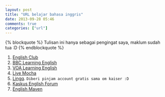 ```yaml
---
layout: post
title: "URL belajar bahasa inggris"
date: 2013-09-28 05:46
comments: true
categories: ["url"]
---
```


{% blockquote %}
Tulisan ini hanya sebagai pengingat saya, maklum sudah tua :D
{% endblockquote %}

1. [English Club][1]
2. [BBC Learning English][2]
3. [VOA Learning English][3]
4. [Live Mocha][4]
5. [Lingq][5]. `Diberi pinjam account gratis sama om kaiser :D`
6. [Kaskus English Forum][6]
7. [English Maven][7]


[1]: http://www.englishclub.com/
[2]: http://www.bbc.co.uk/worldservice/learningenglish/
[3]: http://learningenglish.voanews.com/
[4]: http://livemocha.com/
[5]: www.lingq.com/
[6]: http://www.kaskus.co.id/forum/113/english
[7]: http://englishmaven.org/index.html